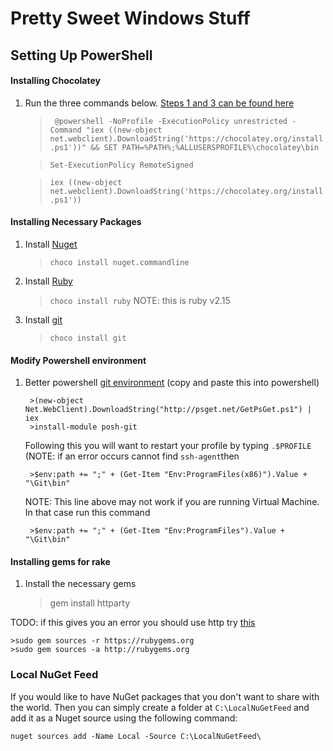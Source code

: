 # Pretty Sweet Windows Stuff

## Setting Up PowerShell

#### Installing Chocolatey
1. Run the three commands below.  [Steps 1 and 3 can be found here](https://chocolatey.org/)
	
	>` @powershell -NoProfile -ExecutionPolicy unrestricted -Command "iex ((new-object net.webclient).DownloadString('https://chocolatey.org/install.ps1'))" && SET PATH=%PATH%;%ALLUSERSPROFILE%\chocolatey\bin`
	
	>`Set-ExecutionPolicy RemoteSigned`
	
	>`iex ((new-object net.webclient).DownloadString('https://chocolatey.org/install.ps1'))`

#### Installing Necessary Packages
1. Install [Nuget](https://chocolatey.org/packages/NuGet.CommandLine)
	>`choco install nuget.commandline`

2. Install [Ruby](https://chocolatey.org/packages/ruby)
	> `choco install ruby` NOTE: this is ruby v2.15
	
3. Install [git](https://chocolatey.org/packages/git)
	> `choco install git`

#### Modify Powershell environment
1. Better powershell [git environment](https://github.com/dahlbyk/posh-git) (copy and paste this into powershell)

		>(new-object Net.WebClient).DownloadString("http://psget.net/GetPsGet.ps1") | iex
		>install-module posh-git

	Following this you will want to restart your profile by typing `.$PROFILE` (NOTE: if an error occurs cannot find `ssh-agent`then

		>$env:path += ";" + (Get-Item "Env:ProgramFiles(x86)").Value + "\Git\bin"

	NOTE: This line above may not work if you are running Virtual Machine. In that case run this command
	
		>$env:path += ";" + (Get-Item "Env:ProgramFiles").Value + "\Git\bin"

#### Installing gems for rake
1. Install the necessary gems

	> gem install httparty

TODO: if this gives you an error you should use http try [this](http://stackoverflow.com/questions/19150017/ssl-error-when-installing-rubygems-unable-to-pull-data-from-https-rubygems-o)
		
	>sudo gem sources -r https://rubygems.org
	>sudo gem sources -a http://rubygems.org 

### Local NuGet Feed
If you would like to have NuGet packages that you don't want to share with the world. Then you can simply create a folder at `C:\LocalNuGetFeed` and add it as a Nuget source using the following command:

```nuget sources add -Name Local -Source C:\LocalNuGetFeed\```
